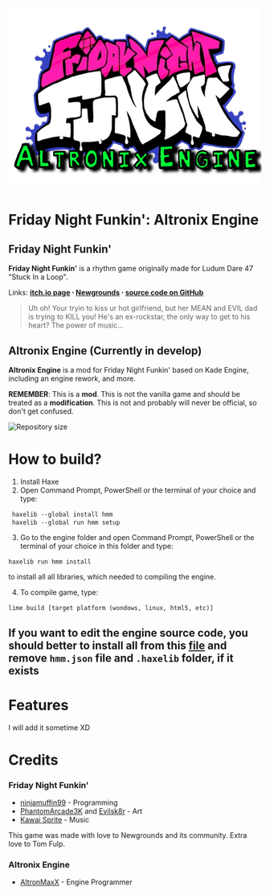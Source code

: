 
![Altronix Engine logo](assets/preload/images/enginelogo.png)

# Friday Night Funkin': Altronix Engine

## Friday Night Funkin'
**Friday Night Funkin'** is a rhythm game originally made for Ludum Dare 47 "Stuck In a Loop".

Links: **[itch.io page](https://ninja-muffin24.itch.io/funkin) ⋅ [Newgrounds](https://www.newgrounds.com/portal/view/770371) ⋅ [source code on GitHub](https://github.com/ninjamuffin99/Funkin)**
> Uh oh! Your tryin to kiss ur hot girlfriend, but her MEAN and EVIL dad is trying to KILL you! He's an ex-rockstar, the only way to get to his heart? The power of music... 

## Altronix Engine (Currently in develop)
**Altronix Engine** is a mod for Friday Night Funkin' based on Kade Engine, including an engine rework, and more.

**REMEMBER**: This is a **mod**. This is not the vanilla game and should be treated as a **modification**. This is not and probably will never be official, so don't get confused.

![Repository size](https://img.shields.io/github/repo-size/altronmaxx/FNF-AltronixEngine?color=brightgreen&label=Repository%20size)

# How to build?

1. Install Haxe
2. Open Command Prompt, PowerShell or the terminal of your choice and type: 
```
 haxelib --global install hmm
 haxelib --global run hmm setup
```
3. Go to the engine folder and open Command Prompt, PowerShell or the terminal of your choice in this folder and type: 
```
haxelib run hmm install
``` 
to install all all libraries, which needed to compiling the engine.

4. To compile game, type:
```
lime build [target platform (wondows, linux, html5, etc)]
```

## If you want to edit the engine source code, you should better to install all from this [file](https://github.com/AltronMaxX/FNF-AltronixEngine/blob/main/docs/building.md) and remove ``hmm.json`` file and ``.haxelib`` folder, if it exists

# Features
 I will add it sometime XD

# Credits
### Friday Night Funkin'
 - [ninjamuffin99](https://twitter.com/ninja_muffin99) - Programming
 - [PhantomArcade3K](https://twitter.com/phantomarcade3k) and [Evilsk8r](https://twitter.com/evilsk8r) - Art
 - [Kawai Sprite](https://twitter.com/kawaisprite) - Music

This game was made with love to Newgrounds and its community. Extra love to Tom Fulp.
### Altronix Engine
- [AltronMaxX](https://discord.com/users/324794944042565643) - Engine Programmer
